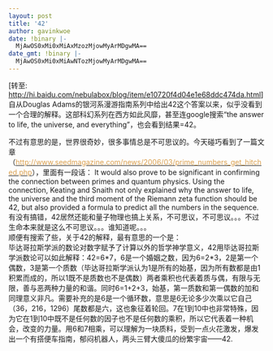 ```yaml
---
layout: post
title: '42'
author: gavinkwoe
date: !binary |-
  MjAwOS0xMi0xMiAxMzozMjowMyArMDgwMA==
date_gmt: !binary |-
  MjAwOS0xMi0xMiAwNTozMjowMyArMDgwMA==
---
```

[转至: <a href="http://hi.baidu.com/nebulabox/blog/item/e10720f4d04e1e68ddc474da.html">http://hi.baidu.com/nebulabox/blog/item/e10720f4d04e1e68ddc474da.html</a>]
自从Douglas Adams的银河系漫游指南系列中给出42这个答案以来，似乎没看到一个合理的解释。这部科幻系列在西方如此风靡，甚至连google搜索“the answer to life, the universe, and everything”，也会看到结果=42。
<div>不过有意思的是，世界很奇妙，很多事情总是不可思议的。今天碰巧看到了一篇文章（<a href="http://www.seedmagazine.com/news/2006/03/prime_numbers_get_hitched.php"><span style="color: #dba04f;">http://www.seedmagazine.com/news/2006/03/prime_numbers_get_hitched.php</span></a>），里面有一段话：
It would also prove to be significant in confirming the connection between primes and quantum physics. Using the connection, Keating and Snaith not only explained why the answer to life, the universe and the third moment of the Riemann zeta function should be 42, but also provided a formula to predict all the numbers in the sequence.</div>
<div>有没有搞错，42居然还能和量子物理也搞上关系，不可思议，不可思议。。。不过生命本来就是这么不可思议。。。谁知道呢。。。</div>
<div>顺便有搜索了些，关于42的解释，最有意思的一个是：</div>
<div>毕达哥拉斯学派的数论对数字赋予了计算以外的哲学神学意义，42用毕达哥拉斯学派数论可以如此解释：42=6*7，6是一个婚姻之数，因为6=2*3，2是第一个偶数，3是第一个质数（毕达哥拉斯学派认为1是所有的始基，因为所有数都是由1积累而成的，所以1既不是质数也不是偶数）两者乘积也代表着质与偶，有限与无限，善与恶两种力量的和谐。同时6=1+2+3，始基，第一质数和第一偶数的加和同理意义非凡。需要补充的是6是一个循环数，意思是6无论多少次乘以它自己（36，216，1296）尾数都是六，这也象征着轮回。7在1到10中也非常特殊，因为它在1到10中既不是任何数的因子也不是任何数的乘积，所以它代表着一种机会，改变的力量。用6和7相乘，可以理解为一块质料，受到一点火花激发，爆发出一个有搭便车指南，郁闷机器人，两头三臂大傻瓜的纷繁宇宙&mdash;&mdash;42.</div>

